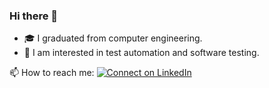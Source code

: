### Hi there 👋

- 🎓️ I graduated from computer engineering.
- 🌱 I am interested in test automation and software testing.


📫 How to reach me:
 [![Connect on LinkedIn](https://img.shields.io/badge/--linkedin?label=LinkedIn&logo=LinkedIn&style=social)](https://www.linkedin.com/in/iremnur-kucukenez/)
